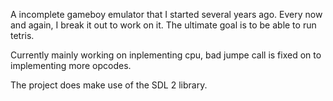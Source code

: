  A incomplete gameboy emulator that I started several years ago. Every now and again, I break it out to work on it. The ultimate goal is to be able to run tetris.
 
 Currently mainly working on inplementing cpu, bad jumpe call is fixed on to implementing more opcodes.
 
 The project does make use of the SDL 2 library. 